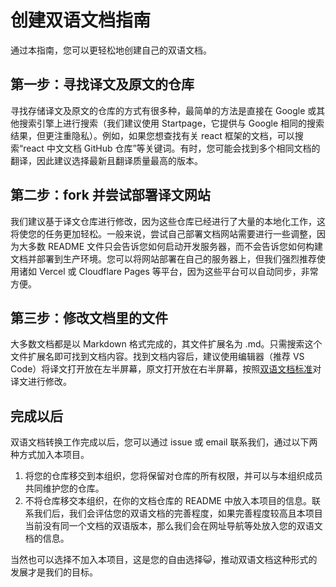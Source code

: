 # 创建双语文档指南

通过本指南，您可以更轻松地创建自己的双语文档。

## 第一步：寻找译文及原文的仓库

寻找存储译文及原文的仓库的方式有很多种，最简单的方法是直接在 Google 或其他搜索引擎上进行搜索（我们建议使用 Startpage，它提供与 Google 相同的搜索结果，但更注重隐私）。例如，如果您想查找有关 react 框架的文档，可以搜索“react 中文文档 GitHub 仓库”等关键词。有时，您可能会找到多个相同文档的翻译，因此建议选择最新且翻译质量最高的版本。

## 第二步：fork 并尝试部署译文网站

我们建议基于译文仓库进行修改，因为这些仓库已经进行了大量的本地化工作，这将使您的任务更加轻松。一般来说，尝试自己部署文档网站需要进行一些调整，因为大多数 README 文件只会告诉您如何启动开发服务器，而不会告诉您如何构建文档并部署到生产环境。您可以将网站部署在自己的服务器上，但我们强烈推荐使用诸如 Vercel 或 Cloudflare Pages 等平台，因为这些平台可以自动同步，非常方便。

## 第三步：修改文档里的文件

大多数文档都是以 Markdown 格式完成的，其文件扩展名为 .md。只需搜索这个文件扩展名即可找到文档内容。找到文档内容后，建议使用编辑器（推荐 VS Code）将译文打开放在左半屏幕，原文打开放在右半屏幕，按照[双语文档标准](https://github.com/bilingual-docs/bilingual-docs/blob/main/bilingual-standard.md)对译文进行修改。

## 完成以后

双语文档转换工作完成以后，您可以通过 issue 或 email 联系我们，通过以下两种方式加入本项目。

1. 将您的仓库移交到本组织，您将保留对仓库的所有权限，并可以与本组织成员共同维护您的仓库。
2. 不将仓库移交本组织，在你的文档仓库的 README 中放入本项目的信息。联系我们后，我们会评估您的双语文档的完善程度，如果完善程度较高且本项目当前没有同一个文档的双语版本，那么我们会在网址导航等处放入您的双语文档的信息。

当然也可以选择不加入本项目，这是您的自由选择😺，推动双语文档这种形式的发展才是我们的目标。
